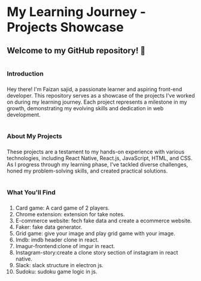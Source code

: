 # <span style="font-size:larger;">My Learning Journey - Projects Showcase</span>
<h2>Welcome to my GitHub repository! 👋<h2/>

# <h3>Introduction<h3/> 
Hey there! I'm Faizan sajid, a passionate learner and aspiring front-end developer. This repository serves as a showcase of the projects I've worked on during my learning journey. Each project represents a milestone in my growth, demonstrating my evolving skills and dedication in web development.

# <h3>About My Projects<h3/>
These projects are a testament to my hands-on experience with various technologies, including React Native, React.js, JavaScript, HTML, and CSS. As I progress through my learning phase, I've tackled diverse challenges, honed my problem-solving skills, and created practical solutions.

# <h3>What You'll Find<h3/>
1. Card game: A card game of 2 players.
2. Chrome extension: extension for take notes.
3. E-commerce website: fech fake data and create a ecommerce website.
4. Faker: fake data generator.
5. Grid game: give your image and play grid game with your image.
6. Imdb: imdb header clone in react.
7. Imagur-frontend:clone of imgur in react.
8. Instagram-story:create a clone story section of instagram in react native.
9. Slack: slack structure in electron js.
10. Sudoku: sudoku game logic in js.
